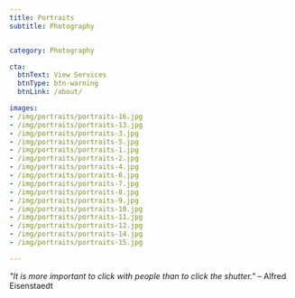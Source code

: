 ```yaml
---
title: Portraits
subtitle: Photography


category: Photography

cta:
  btnText: View Services
  btnType: btn-warning
  btnLink: /about/

images:
- /img/portraits/portraits-16.jpg
- /img/portraits/portraits-13.jpg
- /img/portraits/portraits-3.jpg
- /img/portraits/portraits-5.jpg
- /img/portraits/portraits-1.jpg
- /img/portraits/portraits-2.jpg
- /img/portraits/portraits-4.jpg
- /img/portraits/portraits-6.jpg
- /img/portraits/portraits-7.jpg
- /img/portraits/portraits-8.jpg
- /img/portraits/portraits-9.jpg
- /img/portraits/portraits-10.jpg
- /img/portraits/portraits-11.jpg
- /img/portraits/portraits-12.jpg
- /img/portraits/portraits-14.jpg
- /img/portraits/portraits-15.jpg

---
```


*"It is more important to click with people than to click the shutter."* – Alfred Eisenstaedt
